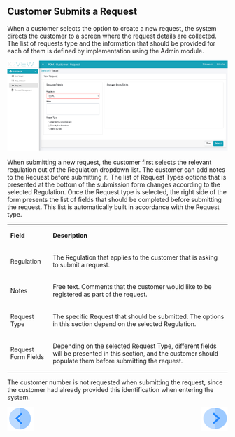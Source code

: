 ## Customer Submits a Request

When a customer selects the option to create a new request, the system directs the customer to a screen where the request details are collected. The list of requests type and the information that should be provided for each of them is defined by implementation using the Admin module. 

 ![image](articles/DPM/images/Figure_37_Customer_submits_a_Reqeust.png)

When submitting a new request, the customer first selects the relevant regulation out of the Regulation dropdown list. 
The customer can add notes to the Request before submitting it. 
The list of Request Types options that is presented at the bottom of the submission form changes according to the selected Regulation.
Once the Request type is selected, the right side of the form presents the list of fields that should be completed before submitting the request. This list is automatically built in accordance with the Request type. 

<table>
<tbody>
<tr>
<td width="100">
<p><strong>Field</strong></p>
</td>
<td width="800">
<p><strong>Description</strong></p>
</td>
</tr>
<tr>
<td width="100">
<p>Regulation</p>
</td>
<td width="800">
<p>The Regulation that applies to the customer that is asking to submit a request.</p>
</td>
</tr>
<tr>
<td width="100">
<p>Notes</p>
</td>
<td width="800">
<p>Free text. Comments that the customer would like to be registered as part of the request.</p>
</td>
</tr>
<tr>
<td width="100">
<p>Request Type</p>
</td>
<td width="800">
<p>The specific Request that should be submitted. The options in this section depend on the selected Regulation.</p>
</td>
</tr>
<tr>
<td width="100">
<p>Request Form Fields</p>
</td>
<td width="800">
<p>Depending on the selected Request Type, different fields will be presented in this section, and the customer should populate them before submitting the request.</p>
</td>
</tr>
</tbody>
</table>

The customer number is not requested when submitting the request, since the customer had already provided this identification when entering the system. 



[![Previous](/articles/DPM/images/Previous.png)](/articles/DPM/04_Customer_Direct_Requests/02_Customer_Direct_Requests_Dashboard.md)[<img align="right" width="60" height="54" src="/articles/DPM/images/Next.png">](/articles/DPM/04_Customer_Direct_Requests/04_Customer_Direct_Requests_View.md)

